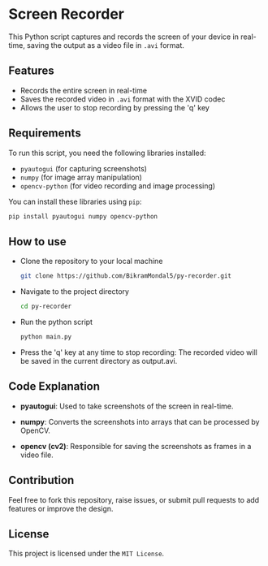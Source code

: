 # Screen Recorder

This Python script captures and records the screen of your device in real-time, saving the output as a video file in `.avi` format.

## Features

- Records the entire screen in real-time
- Saves the recorded video in `.avi` format with the XVID codec
- Allows the user to stop recording by pressing the 'q' key

## Requirements

To run this script, you need the following libraries installed:

- `pyautogui` (for capturing screenshots)
- `numpy` (for image array manipulation)
- `opencv-python` (for video recording and image processing)

You can install these libraries using `pip`:

```bash
pip install pyautogui numpy opencv-python
```

## How to use 

- Clone the repository to your local machine
  ```bash
  git clone https://github.com/BikramMondal5/py-recorder.git
  ```
- Navigate to the project directory
  ```bash
  cd py-recorder
  ```
- Run the python script
  ```bash
  python main.py
  ```
- Press the 'q' key at any time to stop recording:
  The recorded video will be saved in the current directory as output.avi.
  
## Code Explanation 

- **pyautogui**: Used to take screenshots of the screen in real-time.
  
- **numpy**: Converts the screenshots into arrays that can be processed by OpenCV.

- **opencv (cv2)**: Responsible for saving the screenshots as frames in a video file.

## Contribution
   
   Feel free to fork this repository, raise issues, or submit pull requests to add features or improve the design.
   
## License
   
   This project is licensed under the `MIT License`.



